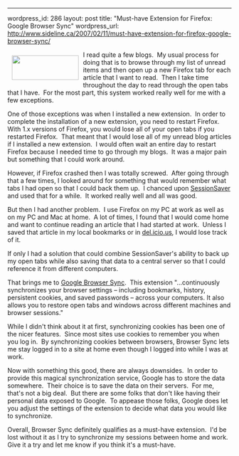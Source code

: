 --- 
wordpress_id: 286
layout: post
title: "Must-have Extension for Firefox:  Google Browser Sync"
wordpress_url: http://www.sideline.ca/2007/02/11/must-have-extension-for-firefox-google-browser-sync/

<img src="http://www.google.com/tools/firefox/common/labs_logo.gif" align="left" height="55" hspace="10" vspace="10" width="150" />I read quite a few blogs.  My usual process for doing that is to browse through my list of unread items and then open up a new Firefox tab for each article that I want to read.  Then I take time throughout the day to read through the open tabs that I have.  For the most part, this system worked really well for me with a few exceptions.

One of those exceptions was when I installed a new extension.  In order to complete the installation of a new extension, you need to restart Firefox.  With 1.x versions of Firefox, you would lose all of your open tabs if you restarted Firefox.  That meant that I would lose all of my unread blog articles if I installed a new extension.  I would often wait an entire day to restart Firefox because I needed time to go through my blogs.  It was a major pain but something that I could work around.

However, if Firefox crashed then I was totally screwed.  After going through that a few times, I looked around for something that would remember what tabs I had open so that I could back them up.  I chanced upon <a href="https://addons.mozilla.org/firefox/436/">SessionSaver</a> and used that for a while.  It worked really well and all was good.

But then I had another problem.  I use Firefox on my PC at work as well as on my PC and Mac at home.  A lot of times, I found that I would come home and want to continue reading an article that I had started at work.  Unless I saved that article in my local bookmarks or in <a href="http://del.icio.us">del.icio.us</a>, I would lose track of it.

If only I had a solution that could combine SessionSaver's ability to back up my open tabs while also saving that data to a central server so that I could reference it from different computers.

That brings me to <a href="http://www.google.com/tools/firefox/browsersync/">Google Browser Sync</a>.  This extension "...continuously synchronizes your browser settings – including bookmarks, history, persistent cookies, and saved passwords – across your computers. It also allows you to restore open tabs and windows across different machines and browser sessions."

While I didn't think about it at first, synchronizing cookies has been one of the nicer features.  Since most sites use cookies to remember you when you log in.  By synchronizing cookies between browsers, Browser Sync lets me stay logged in to a site at home even though I logged into while I was at work.

Now with something this good, there are always downsides.  In order to provide this magical synchronization service, Google has to store the data somewhere.  Their choice is to save the data on their servers.  For me, that's not a big deal.  But there are some folks that don't like having their personal data exposed to Google.  To appease those folks, Google does let you adjust the settings of the extension to decide what data you would like to synchronize.

Overall, Browser Sync definitely qualifies as a must-have extension.  I'd be lost without it as I try to synchronize my sessions between home and work.  Give it a try and let me know if you think it's a must-have.
